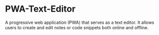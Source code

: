 # PWA-Text-Editor
A progressive web application (PWA) that serves as a text editor. It allows users to create and edit notes or code snippets both online and offline.
